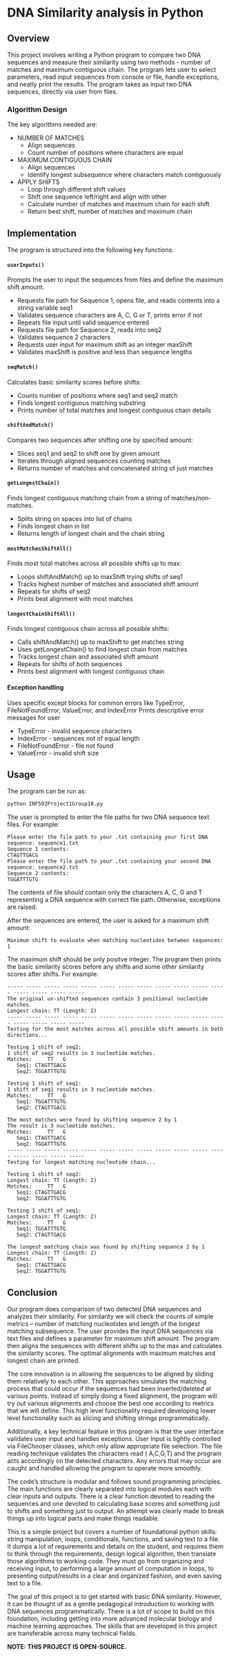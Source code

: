 # DNA Similarity analysis in Python
## Overview
This project involves writing a Python program to compare two DNA sequences and measure their similarity using two methods - number of matches and maximum contiguous chain. The program lets user to select parameters, read input sequences from console or file, handle exceptions, and neatly print the results.
The program takes as input two DNA sequences, directly via user from files. 
### Algorithm Design
The key algorithms needed are:

- NUMBER OF MATCHES
  - Align sequences
  - Count number of positions where characters are equal
- MAXIMUM CONTIGUOUS CHAIN
  - Align sequences
  - Identify longest subsequence where characters match contiguously
- APPLY SHIFTS
  - Loop through different shift values
  - Shift one sequence left/right and align with other
  - Calculate number of matches and maximum chain for each shift
  - Return best shift, number of matches and maximum chain

## Implementation
The program is structured into the following key functions:


#### `userInputs()`
Prompts the user to input the sequences from files and define the maximum shift amount.

- Requests file path for Sequence 1, opens file, and reads contents into a string variable seq1
- Validates sequence characters are A, C, G or T, prints error if not
- Repeats file input until valid sequence entered
- Requests file path for Sequence 2, reads into seq2
- Validates sequence 2 characters
- Requests user input for maximum shift as an integer maxShift
- Validates maxShift is positive and less than sequence lengths
  
#### `seqMatch()`
Calculates basic similarity scores before shifts:

- Counts number of positions where seq1 and seq2 match
- Finds longest contiguous matching substring
- Prints number of total matches and longest contiguous chain details
  
#### `shiftAndMatch()`
Compares two sequences after shifting one by specified amount:

- Slices seq1 and seq2 to shift one by given amount
- Iterates through aligned sequences counting matches
- Returns number of matches and concatenated string of just matches
  
#### `getLongestChain()`
Finds longest contiguous matching chain from a string of matches/non-matches.

- Splits string on spaces into list of chains
- Finds longest chain in list
- Returns length of longest chain and the chain string
  
#### `mostMatchesShiftAll()`
Finds most total matches across all possible shifts up to max:

- Loops shiftAndMatch() up to maxShift trying shifts of seq1
- Tracks highest number of matches and associated shift amount
- Repeats for shifts of seq2
- Prints best alignment with most matches
  
#### `longestChainShiftAll()`
Finds longest contiguous chain across all possible shifts:

- Calls shiftAndMatch() up to maxShift to get matches string
- Uses getLongestChain() to find longest chain from matches
- Tracks longest chain and associated shift amount
- Repeats for shifts of both sequences
- Prints best alignment with longest contiguous chain
  
#### Exception handling
Uses specific except blocks for common errors like TypeError, FileNotFoundError, ValueError, and IndexError
Prints descriptive error messages for user

- TypeError - invalid sequence characters
- IndexError - sequences not of equal length
- FileNotFoundError - file not found
- ValueError - invalid shift size

## Usage

The program can be run as:
```python
python INF502Project1Group10.py
```
The user is prompted to enter the file paths for two DNA sequence text files. For example:
```
Please enter the file path to your .txt containing your first DNA sequence: sequence1.txt
Sequence 1 contents:
CTAGTTGACG
Please enter the file path to your .txt containing your second DNA sequence: sequence2.txt
Sequence 2 contents:
TGGATTTGTG
```
The contents of file should contain only the characters A, C, G and T representing a DNA sequence with correct file path. Otherwise, exceptions are raised.

After the sequences are entered, the user is asked for a maximum shift amount:
```
Maximum shift to evaluate when matching nucleotides between sequences: 1
```
The maximum shift should be only positve integer.
The program then prints the basic similarity scores before any shifts and some other similarity scores after shifts. For example:
```
----- ----- ----- ----- ----- ----- ----- ----- ----- ----- ----- ----- ----- ----- ----- -----
The original un-shifted sequences contain 3 positional nucleotide matches.
Longest chain: TT (Length: 2)
----- ----- ----- ----- ----- ----- ----- ----- ----- ----- ----- ----- ----- ----- ----- -----
Testing for the most matches across all possible shift amounts in both directions...

Testing 1 shift of seq2:
1 shift of seq2 results in 3 nucleotide matches.
Matches:     TT   G
   Seq1: CTAGTTGACG
   Seq2: TGGATTTGTG

Testing 1 shift of seq1:
1 shift of seq1 results in 3 nucleotide matches.
Matches:     TT   G
   Seq1: TGGATTTGTG
   Seq2: CTAGTTGACG

The most matches were found by shifting sequence 2 by 1
The result is 3 nucleotide matches.
Matches:     TT   G
   Seq1: CTAGTTGACG
   Seq2: TGGATTTGTG
----- ----- ----- ----- ----- ----- ----- ----- ----- ----- ----- ----- ----- ----- ----- -----
Testing for longest matching nucleotide chain...

Testing 1 shift of seq2:
Longest chain: TT (Length: 2)
Matches:     TT   G
   Seq1: CTAGTTGACG
   Seq2: TGGATTTGTG

Testing 1 shift of seq1:
Longest chain: TT (Length: 2)
Matches:     TT   G
   Seq1: TGGATTTGTG
   Seq2: CTAGTTGACG

The longest matching chain was found by shifting sequence 2 by 1
Longest chain: TT (Length: 2)
Matches:     TT   G
   Seq1: CTAGTTGACG
   Seq2: TGGATTTGTG
```

## Conclusion
Our program does comparison of two detected DNA sequences and analyzes their similarity.
For similarity we will check the counts of simple metrics – number of matching nucleotides and length of the longest matching subsequence.
The user provides the input DNA sequences via text files and defines a parameter for maximum shift amount. The program then aligns the sequences with different shifts up to the max and calculates the similarity scores. The optimal alignments with maximum matches and longest chain are printed.

The core innovation is in allowing the sequences to be aligned by sliding them relatively to each other. This approaches simulates the matching process that could occur if the sequences had been inserted/deleted at various points. Instead of simply doing a fixed alignment, the program will try out various alignments and choose the best one according to metrics that we will define. This high level functionality required developing lower level functionality such as slicing and shifting strings programmatically.

Additionally, a key technical feature in this program is that the user interface validates user input and handles exceptions. User Input is tightly controlled via FileChooser classes, which only allow appropriate file selection. The file reading technique validates the characters read ( A,C,G,T) and the program acts accordingly on the detected characters. Any errors that may occur are caught and handled allowing the program to operate more smoothly.

The code’s structure is modular and follows sound programming principles. The main functions are clearly separated into logical modules each with clear inputs and outputs. There is a clear function devoted to reading the sequences and one devoted to calculating base scores and something just to shifts and something just to output. An attempt was clearly made to break things up into logical parts and make things readable.

This is a simple project but covers a number of foundational python skills: string manipulation, loops, conditionals, functions, and saving text to a file. It dumps a lot of requirements and details on the student, and requires them to think through the requirements, design logical algorithm, then translate those algorithms to working code. They must go from organizing and receiving input, to performing a large amount of computation in loops, to presenting output/results in a clear and organized fashion, and even saving text to a file.

The goal of this project is to get started with basic DNA similarity. However, it can be thought of as a gentle pedagogical introduction to working with DNA sequences programmatically. There is a lot of scope to build on this foundation, including getting into more advanced molecular biology and machine learning approaches. The skills that are developed in this project are transferable across many technical fields.

**NOTE: THIS PROJECT IS OPEN-SOURCE.**
